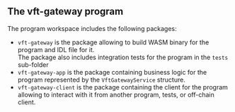 ## The **vft-gateway** program

The program workspace includes the following packages:
- `vft-gateway` is the package allowing to build WASM binary for the program and IDL file for it.  
  The package also includes integration tests for the program in the `tests` sub-folder
- `vft-gateway-app` is the package containing business logic for the program represented by the `VftGatewayService` structure.  
- `vft-gateway-client` is the package containing the client for the program allowing to interact with it from another program, tests, or
  off-chain client.

